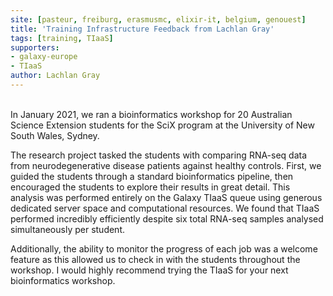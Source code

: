 ```yaml
---
site: [pasteur, freiburg, erasmusmc, elixir-it, belgium, genouest]
title: 'Training Infrastructure Feedback from Lachlan Gray'
tags: [training, TIaaS]
supporters:
- galaxy-europe
- TIaaS
author: Lachlan Gray
---
```


<br>
 In January 2021, we ran a bioinformatics workshop for 20 Australian Science Extension students for the SciX program at the University of New South Wales, Sydney. 
 
 The research project tasked the students with comparing RNA-seq data from neurodegenerative disease patients against healthy controls. First, we guided the students through a standard bioinformatics pipeline, then encouraged the students to explore their results in great detail. This analysis was performed entirely on the Galaxy TIaaS queue using generous dedicated server space and computational resources. We found that TIaaS performed incredibly efficiently despite six total RNA-seq samples analysed simultaneously per student. 
 
 Additionally, the ability to monitor the progress of each job was a welcome feature as this allowed us to check in with the students throughout the workshop. I would highly recommend trying the TIaaS for your next bioinformatics workshop.